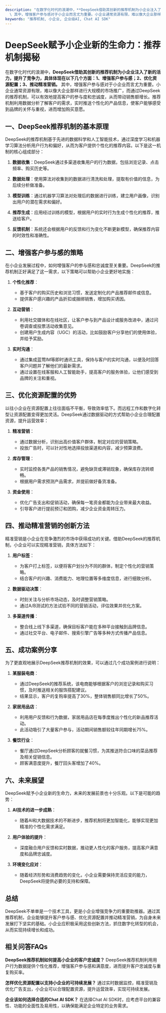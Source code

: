 ```yaml
---
description: "在数字化时代的浪潮中，**DeepSeek借助其创新的推荐机制为小企业注入了新的活力，提升了竞争力，具体体现在以下几个方面：1、增强客户参与感；2、优化资源配置；3、推动精准营销。**\
  \ 其中，增强客户参与感对于小企业而言尤为重要。小企业通常资源有限，难以像大企业那样进行大规模的市场推广，而通过DeepSeek的推荐机制，可以有效地提高客户的参与度和忠诚度，从而带动销售额增长。推荐机制利用数据分析了解客户的需求，实时推送个性化的产品信息，使客户能够感受到品牌的关怀与重视，进而增加购买意愿。"
keywords: "推荐机制, 小企业, 企业级AI, Chat AI SDK"
---
```

# DeepSeek赋予小企业新的生命力：推荐机制揭秘

在数字化时代的浪潮中，**DeepSeek借助其创新的推荐机制为小企业注入了新的活力，提升了竞争力，具体体现在以下几个方面：1、增强客户参与感；2、优化资源配置；3、推动精准营销。** 其中，增强客户参与感对于小企业而言尤为重要。小企业通常资源有限，难以像大企业那样进行大规模的市场推广，而通过DeepSeek的推荐机制，可以有效地提高客户的参与度和忠诚度，从而带动销售额增长。推荐机制利用数据分析了解客户的需求，实时推送个性化的产品信息，使客户能够感受到品牌的关怀与重视，进而增加购买意愿。

## **一、DeepSeek推荐机制的基本原理**

DeepSeek的推荐机制基于先进的数据科学和人工智能技术，通过深度学习和机器学习算法分析用户行为和偏好，从而为客户提供个性化的推荐内容。以下是这一机制的核心组成部分：

1. **数据收集**：DeepSeek通过多渠道收集用户的行为数据，包括浏览记录、点击频率、购买历史等。
   
2. **数据处理**：使用算法对收集到的数据进行清洗和处理，提取有价值的信息，为后续分析做准备。
   
3. **模型训练**：通过机器学习算法对处理后的数据进行训练，建立用户画像，识别出用户的潜在需求和偏好。

4. **推荐生成**：应用经过训练的模型，根据用户的实时行为生成个性化的推荐，推送给客户。

5. **反馈机制**：系统还会根据用户的反馈和行为变化不断更新模型，确保推荐内容的时效性和准确性。

## **二、增强客户参与感的策略**

在小企业发展过程中，如何增强客户的参与感和忠诚度至关重要。DeepSeek的推荐机制正好满足了这一需求，以下策略可以帮助小企业更好地实施：

1. **个性化推荐**：
   - 基于客户的购买历史和浏览习惯，发送定制化的产品推荐邮件或信息。
   - 提供客户感兴趣的产品折扣或捆绑销售，增加购买诱因。

2. **互动营销**：
   - 利用社交媒体和在线社区，让客户参与到产品设计或服务改进中，通过问卷调查或投票活动收集意见。
   - 创建用户生成内容（UGC）的活动，比如鼓励客户分享他们的使用体验，并给予奖励。

3. **实时沟通**：
   - 通过集成蓝莺IM等即时通讯工具，保持与客户的实时沟通，以便及时回答客户问题并了解他们的最新需求。
   - 通过设置在线客服和人工智能助手，提高客户的服务体验，让他们感受到品牌的关注和重视。

## **三、优化资源配置的优势**

以往小企业在资源配置上往往面临不平衡，导致效率低下。而远程工作和数字化转型让资源配置变得更加灵活。DeepSeek通过数据驱动的方式帮助小企业合理配置资源，提升运营效率：

1. **精准营销**：
   - 通过数据分析，识别出高价值客户群体，制定对应的营销策略。
   - 投放广告时，可以针对性地选择投放渠道和内容，减少预算浪费。

2. **库存管理**：
   - 实时监控各类产品的销售情况，避免缺货或滞销现象，确保库存流转顺畅。
   - 根据用户需求预测产品需求，并提前做好备货准备。

3. **资金使用**：
   - 优化广告支出和促销活动，确保每一笔资金都能为企业带来最大收益。
   - 引导客户进行提前预订和团购，减少企业资金周转压力。

## **四、推动精准营销的创新方法**

精准营销是小企业在竞争激烈的市场中获得成功的关键。借助DeepSeek的推荐机制，小企业可以实现精准营销，具体方法如下：

1. **用户标签**：
   - 为客户打上标签，以便将客户划分为不同的群体，制定个性化的营销策略。
   - 结合客户的兴趣、消费能力、地理位置等多维度信息，进行细致分析。

2. **数据驱动决策**：
   - 时刻关注与分析市场动态，及时调整营销策略。
   - 通过A/B测试的方法试验不同的营销活动，评估效果并优化方案。

3. **多渠道传播**：
   - 整合线上线下多渠道，确保目标客户能在多种平台接触到品牌信息。
   - 通过社交平台、电子邮件、搜索引擎广告等多种方式传播产品信息。

## **五、成功案例分享**

为了更直观地展示DeepSeek推荐机制的效果，可以通过几个成功案例进行说明：

1. **某服装电商**：
   - 通过DeepSeek的推荐系统，该电商能够根据客户的浏览记录和购买习惯，及时推送相关的服饰搭配建议。
   - 结果显示，客户的复购率提高了30%，整体销售额同比增长了50%。

2. **家居用品店**：
   - 利用用户反馈和行为数据，家居用品店在每季度推出个性化的新品推荐活动。
   - 此活动吸引了大量客户参与，活动期间销售额较往年同期增长75%。

3. **餐饮行业**：
   - 餐厅通过DeepSeek分析顾客的就餐习惯，为其推送符合口味的菜品推荐及相关促销信息。
   - 顾客满意度提升，餐厅回头客增加了40%。

## **六、未来展望**

DeepSeek赋予小企业新的生命力，未来的发展前景也十分乐观。以下是可能的趋势：

1. **AI技术的进一步成熟**：
   - 随着AI和大数据技术的不断进步，推荐机制将更加智能化，能够实现更加精准的个性化需求满足。

2. **用户体验的提升**：
   - 深度融合用户反馈和实时数据，推动更人性化的客户服务，提高客户满意度和品牌忠诚度。

3. **环境变化应对**：
   - 随着经济形势和消费趋势的变化，小企业需要保持灵活应变的能力，DeepSeek将提供必要的支持和保障。

## 总结

DeepSeek不单单是一个技术工具，更是小企业增强竞争力的重要助推器。通过其推荐机制，企业能够提升客户参与感、优化资源配置并推动精准营销，为自身未来发展打下坚实的基础。小企业应积极采用这些创新方法，抓住数字化转型的机会，从而实现持续增长和成功。

## 相关问答FAQs

**DeepSeek推荐机制如何提高小企业的客户忠诚度？**
DeepSeek推荐机制利用用户行为数据提供个性化推荐，增强客户参与感和满意度，进而提升客户忠诚度与重复购买率。

**怎样优化资源配置以支持小企业的可持续发展？**
通过实时数据监控，精准营销及优化广告支出，小企业可以合理配置资源，提升运营效率，实现可持续发展。

**企业该如何选择合适的Chat AI SDK？**
在选择Chat AI SDK时，应考虑平台的兼容性、功能的全面性及易用性，以确保能满足企业特定的业务需求。
